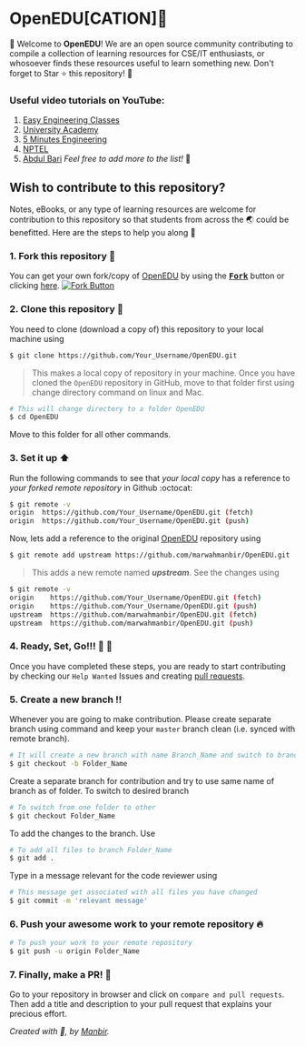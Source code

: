 # OpenEDU[CATION]:rocket:
:wave: Welcome to **OpenEDU**! We are an open source community contributing to compile a collection of learning resources for CSE/IT enthusiasts, or whosoever finds these resources useful to learn something new. 
Don't forget to Star :star: this repository! :sparkling_heart:

### Useful video tutorials on YouTube:
1. [Easy Engineering Classes](https://www.youtube.com/channel/UC4EX8zLiBUalk704IX_zu1Q)
2. [University Academy](https://www.youtube.com/channel/UCFWCFYvqnAMT-jcCqTp_SlA)
3. [5 Minutes Engineering](https://www.youtube.com/channel/UCyHta2dyCTkf29AB67AYn7A)
4. [NPTEL](https://www.youtube.com/channel/UC640y4UvDAlya_WOj5U4pfA)
5. [Abdul Bari](https://www.youtube.com/channel/UCZCFT11CWBi3MHNlGf019nw)
*Feel free to add more to the list!* :100:

## Wish to contribute to this repository? 
Notes, eBooks, or any type of learning resources are welcome for contribution to this repository so that students from across the :earth_asia: could be benefitted. Here are the steps to help you along :scroll:

### 1. Fork this repository :fork_and_knife:
You can get your own fork/copy of [OpenEDU](https://github.com/marwahmanbir/OpenEDU) by using the <a href="https://github.com/marwahmanbir/OpenEDU/new/master?readme=1#fork-destination-box"><kbd><b>Fork</b></kbd></a> button or clicking [here](https://github.com/marwahmanbir/OpenEDU/new/master?readme=1#fork-destination-box).
 [![Fork Button](https://help.github.com/assets/images/help/repository/fork_button.jpg)](https://github.com/CoderJolly/IPU-Engineering-Notes)
 
 
### 2. Clone this repository :busts_in_silhouette:
You need to clone (download a copy of) this repository to your local machine using
```sh
$ git clone https://github.com/Your_Username/OpenEDU.git
```
> This makes a local copy of repository in your machine.
Once you have cloned the `OpenEDU` repository in GitHub, move to that folder first using change directory command on linux and Mac.
```sh
# This will change directory to a folder OpenEDU
$ cd OpenEDU
```
Move to this folder for all other commands.

### 3. Set it up :arrow_up:
Run the following commands to see that *your local copy* has a reference to *your forked remote repository* in Github :octocat:
```sh
$ git remote -v
origin  https://github.com/Your_Username/OpenEDU.git (fetch)
origin  https://github.com/Your_Username/OpenEDU.git (push)
```
Now, lets add a reference to the original [OpenEDU](https://github.com/marwahmanbir/OpenEDU) repository using
```sh
$ git remote add upstream https://github.com/marwahmanbir/OpenEDU.git
```
> This adds a new remote named ***upstream***.
See the changes using
```sh
$ git remote -v
origin    https://github.com/Your_Username/OpenEDU.git (fetch)
origin    https://github.com/Your_Username/OpenEDU.git (push)
upstream  https://github.com/marwahmanbir/OpenEDU.git (fetch)
upstream  https://github.com/marwahmanbir/OpenEDU.git (push)
```

### 4. Ready, Set, Go!!! :turtle: :rabbit2:
Once you have completed these steps, you are ready to start contributing by checking our `Help Wanted` Issues and creating [pull requests](https://github.com/marwahmanbir/OpenEDU.git/pulls).

### 5. Create a new branch :bangbang:
Whenever you are going to make contribution. Please create separate branch using command and keep your `master` branch clean (i.e. synced with remote branch).
```sh
# It will create a new branch with name Branch_Name and switch to branch Folder_Name
$ git checkout -b Folder_Name
```
Create a separate branch for contribution and try to use same name of branch as of folder.
To switch to desired branch
```sh
# To switch from one folder to other
$ git checkout Folder_Name
```
To add the changes to the branch. Use
```sh
# To add all files to branch Folder_Name
$ git add .
```
Type in a message relevant for the code reviewer using
```sh
# This message get associated with all files you have changed
$ git commit -m 'relevant message'
```
### 6. Push your awesome work to your remote repository :fire:
```sh
# To push your work to your remote repository
$ git push -u origin Folder_Name
```
### 7. Finally, make a PR! :rocket:
Go to your repository in browser and click on `compare and pull requests`.
Then add a title and description to your pull request that explains your precious effort.

*Created with :sparkling_heart:, by [Manbir](https://twitter.com/manbirmarwah).*
